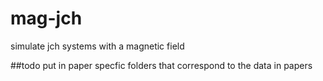 # mag-jch
simulate jch systems with a magnetic field

##todo
put in paper specfic folders that correspond to the data in papers

